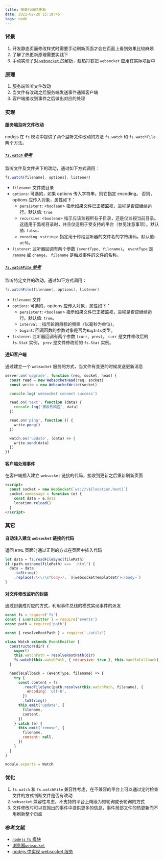 ```yaml
---
title: 简单代码热更新
date: 2021-02-28 15:19:45
tags: node
---
```


### 背景

1. 开发静态页面修改样式时需要手动刷新页面才会在页面上看到效果比较麻烦
2. 了解了热更新原理需要实践下
3. 手动实现了[对 `websocket` 的解析](/2021/01/06/nodejs中实现websocket服务/)，趁热打铁把 `websocket` 应用在实际项目中

### 原理

1. 服务端监听文件改动
2. 当文件有改动之后服务端发送事件通知客户端
3. 客户端接收到事件之后做出对应的处理

### 实现

#### 服务端监听文件改动

nodejs 在 `fs` 模块中提供了两个监听文件改动的方法 `fs.watch` 和 `fs.watchFile` 两个方法。

##### [`fs.watch` 参考](http://nodejs.cn/api/fs.html#fs_fs_watch_filename_options_listener)

监听文件及文件夹下的改动，通过如下方式调用：

```js
fs.watch(filename[, options], listener)
```

- `filename`: 文件或目录
- `options`: 可选的，如果 options 传入字符串，则它指定 encoding。 否则，options 应传入对象，属性如下：
  - `persistent`: <`boolean`> 指示如果文件已正被监视，进程是否应继续运行。默认值: `true`
  - `recursive`: <`boolean`> 指示应该监视所有子目录，还是仅监视当前目录。这适用于监视目录时，并且仅适用于受支持的平台（参见注意事项）。默认值: `false。`
  - `encoding`: <`string`> 指定用于传给监听器的文件名的字符编码。默认值: `utf8`。
- `listener`: 监听器回调有两个参数 `(eventType, filename)`。 `eventType` 是 `rename` 或 `change`， `filename` 是触发事件的文件的名称。

##### [`fs.watchFile` 参考](http://nodejs.cn/api/fs.html#fs_fs_watchfile_filename_options_listener)

监听特定文件的改动，通过如下方式调用：

```js
fs.watchFile(filename[, options], listener)
```

- `filename`: 文件
- `options`: 可选的，options 应传入对象，属性如下：
  - `persistent`: <`boolean`> 指示如果文件已正被监视，进程是否应继续运行。默认值: `true`。
  - `interval `: 指示轮询目标的频率（以毫秒为单位）。
  - `bigint`: 回调函数的参数对象是否为`BigInts`类型。
- `listener`: 监听器回调有两个参数 `(curr, prev)`。 `curr` 是文件修改后的 `fs.Stat` 实例， `prev` 是文件修改前的 `fs.Stat` 实例。

#### 通知客户端

通过建立一个 `websocket` 服务的方式，当文件有变更的时候发送更新消息

```js
server.on('upgrade', function (req, socket, head) {
  const read = new WebsocketRead(req, socket)
  const write = new WebsocketWrite(socket)

  console.log('websocket connect success')

  read.on('text', function (data) {
    console.log('接收到响应', data)
  })

  read.on('ping', function () {
    write.pong()
  })

  watch.on('update', (data) => {
    write.send(data)
  })
})
```

#### 客户端处理事件

在客户端插入建立 `websocket` 链接的代码，接收到更新之后重新刷新页面

```html
<script>
  const socket = new WebSocket(`ws://\${location.host}`)
  socket.onmessage = function (e) {
    const data = e.data
    location.reload()
  }
</script>
```

### 其它

#### 自动注入建立 `websocket` 链接的代码

返回 `HTML` 页面时通过正则的方式在页面中插入代码

```js
let data = fs.readFileSync(filePath)
if (path.extname(filePath) === '.html') {
  data = data
    .toString()
    .replace(/\<\/\s*body>/, `${websocketTemplateStr}</body>`)
}
```

#### 对文件修改监听的封装

通过封装成对应的方式，利用事件总线的模式实现事件的派发

```js
const fs = require('fs')
const { EventEmitter } = require('events')
const path = require('path')

const { resolveRootPath } = require('./utils')

class Watch extends EventEmitter {
  constructor(dir) {
    super()
    this.watchPath = resolveRootPath(dir)
    fs.watch(this.watchPath, { recursive: true }, this.handleCallback)
  }

  handleCallback = (eventType, filename) => {
    try {
      const content = fs
        .readFileSync(path.resolve(this.watchPath, filename), {
          encoding: 'utf-8',
        })
        .toString()
      this.emit('update', {
        filename,
        content,
      })
    } catch (e) {
      this.emit('remove', {
        filename,
        content: null,
      })
    }
  }
}

module.exports = Watch
```

### 优化

1. `fs.watch` 和 `fs.watchFile` 兼容性考虑，在不兼容的平台上可以通过定时检查文件的方式判断文件是否有改动
2. `websocket` 兼容性考虑，不支持的平台上降级为短轮询或长轮询的方式
3. 文件修改时可以在抛出的事件中提供更多的信息，事件局部文件的热更新而不用刷新整个页面

### 参考文献

- [`nodejs` `fs` 模块](http://nodejs.cn/api/fs.html)
- [浏览器`websocket`](https://developer.mozilla.org/zh-CN/docs/Web/API/WebSocket/WebSocket)
- [nodejs 中实现 websocket 服务](/2021/01/06/nodejs中实现websocket服务/)
